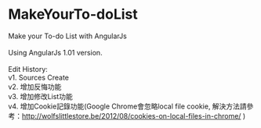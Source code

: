 # MakeYourTo-doList
Make your To-do List with AngularJs<br>
<br>
Using AngularJs 1.01 version.<br>
<br>
Edit History:<br>
  v1. Sources Create<br>
  v2. 增加反悔功能<br>
  v3. 增加修改List功能<br>
  v4. 增加Cookie記錄功能(Google Chrome會忽略local file cookie, 解決方法請參考：http://wolfslittlestore.be/2012/08/cookies-on-local-files-in-chrome/ )<br>
